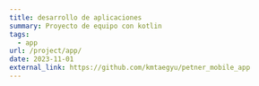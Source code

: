 ```yaml
---
title: desarrollo de aplicaciones
summary: Proyecto de equipo con kotlin
tags:
  - app
url: /project/app/
date: 2023-11-01
external_link: https://github.com/kmtaegyu/petner_mobile_app
---
```

